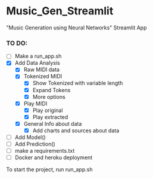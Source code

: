 # Music_Gen_Streamlit
"Music Generation using Neural Networks" Streamlit App

### TO DO:

- [ ] Make a run_app.sh
- [x] Add Data Analysis
	- [x] Raw MIDI data
	- [x] Tokenized MIDI
		- [x] Show Tokenized with variable length
		- [x] Expand Tokens
		- [x] More options
	- [x] Play MIDI
		- [x] Play original
		- [x] Play extracted
	- [x] General Info about data
		- [x] Add charts and sources about data
- [ ] Add Model()
- [ ] Add Prediction()
- [ ] make a requirements.txt
- [ ] Docker and heroku deployment

To start the project, run run_app.sh